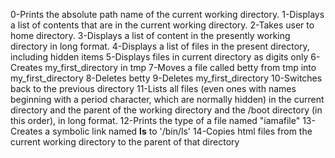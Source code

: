 0-Prints the absolute path name of the current working directory.
1-Displays a list of contents that are in the current working directory.
2-Takes user to home directory.
3-Displays a list of content in the presently working directory in long format.
4-Displays a list of files in the present directory, including hidden items
5-Displays files in current directory as digits only
6-Creates my_first_directory in tmp
7-Moves a file called betty from tmp into my_first_directory
8-Deletes betty
9-Deletes my_first_directory
10-Switches back to the previous directory
11-Lists all files (even ones with names beginning with a period character, which are normally hidden) in the current directory and the parent of the working directory and the /boot directory (in this order), in long format.
12-Prints the type of a file named "iamafile"
13-Creates a symbolic link named __ls__ to '/bin/ls'
14-Copies html files from the current working directory to the parent of that directory
